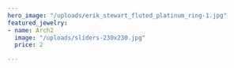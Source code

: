 ```yaml
---
hero_image: "/uploads/erik_stewart_fluted_platinum_ring-1.jpg"
featured_jewelry:
- name: Arch2
  image: "/uploads/sliders-230x230.jpg"
  price: 2

---
```

